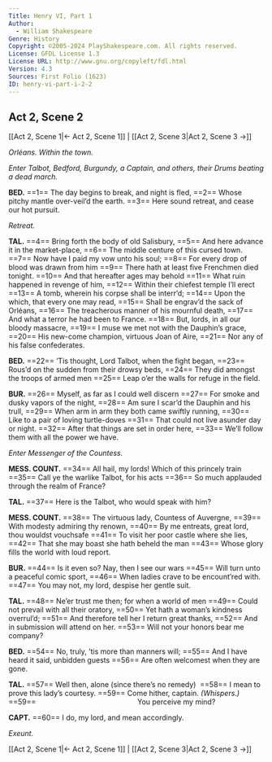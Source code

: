 ```yaml
---
Title: Henry VI, Part 1
Author: 
  - William Shakespeare
Genre: History
Copyright: ©2005-2024 PlayShakespeare.com. All rights reserved.
License: GFDL License 1.3
License URL: http://www.gnu.org/copyleft/fdl.html
Version: 4.3
Sources: First Folio (1623)
ID: henry-vi-part-i-2-2
---
```


## Act 2, Scene 2
[[Act 2, Scene 1|← Act 2, Scene 1]] | [[Act 2, Scene 3|Act 2, Scene 3 →]]

*Orléans. Within the town.*

*Enter Talbot, Bedford, Burgundy, a Captain, and others, their Drums beating a dead march.*

**BED.**
==1== The day begins to break, and night is fled,
==2== Whose pitchy mantle over-veil’d the earth.
==3== Here sound retreat, and cease our hot pursuit.

*Retreat.*

**TAL.**
==4== Bring forth the body of old Salisbury,
==5== And here advance it in the market-place,
==6== The middle centure of this cursed town.
==7== Now have I paid my vow unto his soul;
==8== For every drop of blood was drawn from him
==9== There hath at least five Frenchmen died tonight.
==10== And that hereafter ages may behold
==11== What ruin happened in revenge of him,
==12== Within their chiefest temple I’ll erect
==13== A tomb, wherein his corpse shall be interr’d;
==14== Upon the which, that every one may read,
==15== Shall be engrav’d the sack of Orléans,
==16== The treacherous manner of his mournful death,
==17== And what a terror he had been to France.
==18== But, lords, in all our bloody massacre,
==19== I muse we met not with the Dauphin’s grace,
==20== His new-come champion, virtuous Joan of Aire,
==21== Nor any of his false confederates.

**BED.**
==22== ’Tis thought, Lord Talbot, when the fight began,
==23== Rous’d on the sudden from their drowsy beds,
==24== They did amongst the troops of armed men
==25== Leap o’er the walls for refuge in the field.

**BUR.**
==26== Myself, as far as I could well discern
==27== For smoke and dusky vapors of the night,
==28== Am sure I scar’d the Dauphin and his trull,
==29== When arm in arm they both came swiftly running,
==30== Like to a pair of loving turtle-doves
==31== That could not live asunder day or night.
==32== After that things are set in order here,
==33== We’ll follow them with all the power we have.

*Enter Messenger of the Countess.*

**MESS. COUNT.**
==34== All hail, my lords! Which of this princely train
==35== Call ye the warlike Talbot, for his acts
==36== So much applauded through the realm of France?

**TAL.**
==37== Here is the Talbot, who would speak with him?

**MESS. COUNT.**
==38== The virtuous lady, Countess of Auvergne,
==39== With modesty admiring thy renown,
==40== By me entreats, great lord, thou wouldst vouchsafe
==41== To visit her poor castle where she lies,
==42== That she may boast she hath beheld the man
==43== Whose glory fills the world with loud report.

**BUR.**
==44== Is it even so? Nay, then I see our wars
==45== Will turn unto a peaceful comic sport,
==46== When ladies crave to be encount’red with.
==47== You may not, my lord, despise her gentle suit.

**TAL.**
==48== Ne’er trust me then; for when a world of men
==49== Could not prevail with all their oratory,
==50== Yet hath a woman’s kindness overrul’d;
==51== And therefore tell her I return great thanks,
==52== And in submission will attend on her.
==53== Will not your honors bear me company?

**BED.**
==54== No, truly, ’tis more than manners will;
==55== And I have heard it said, unbidden guests
==56== Are often welcomest when they are gone.

**TAL.**
==57== Well then, alone (since there’s no remedy) 
==58== I mean to prove this lady’s courtesy.
==59== Come hither, captain.
*(Whispers.)*
==59==               You perceive my mind?

**CAPT.**
==60== I do, my lord, and mean accordingly.

*Exeunt.*

[[Act 2, Scene 1|← Act 2, Scene 1]] | [[Act 2, Scene 3|Act 2, Scene 3 →]]